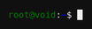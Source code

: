<html><head><meta http-equiv="Content-Type" content="text/html; charset=UTF-8">
  
  <script async="" src="https://voidcat.com/void.cat_files/f.txt"></script>
  <script>
    (adsbygoogle = window.adsbygoogle || []).push({
      google_ad_client: "ca-pub-3289062345896209",
      enable_page_level_ads: true
    });
  </script>
  <style>
    html,body { 
      margin: 0; 
      padding: 0; 
      font-family: "Lucida Console", Monaco, monospace; 
      background-color: #101010;
      font-size: 16px;
      color: #eee;
      user-select: none;
      cursor: text;
    }
    div.msg {
      width: 400px;
      margin-left: auto;
      margin-right: auto;
      margin-top: 20%;
    }
    span.host { color: green; }
    span.path { color: blue; }
    div.msg span { float: left; }
    span.hide { opacity: 0; }
    h1{
      display: none;
    }
  </style>
  <title>voidcat</title>
</head>
<body style="">
  <div class="msg">
    <span class="host">root@void</span>
    <span>:</span>
    <span class="path">~</span>
    <span>$&nbsp;</span>
    <span id="content"></span>
    <span id="cursor" class="">█</span>
  </div>
  <ins class="adsbygoogle" style="display:block; margin-left: auto; margin-right: auto;" data-ad-client="ca-pub-3289062345896209" data-ad-slot="9187315106" data-ad-format="auto" data-full-width-responsive="true"></ins>
  <script>
    (adsbygoogle = window.adsbygoogle || []).push({});

    var delayCounter = 0;
    var delayCompleted = 0;
    var msgTyped = 0;
    const typeMsg = "��彩云��易散���琉璃����脆 :)";
    const cursor = document.querySelector("#cursor");
    const msgContent = document.querySelector("#content");
    setInterval(function() {
      cursor.classList.toggle("hide");
    }, 500);
    setInterval(function() {
      // apply delay
      if(delayCompleted < delayCounter){
        delayCompleted++;
        return;
      }

      let newChar = typeMsg[msgTyped];
      if(newChar == "�") {
        delayCounter += 10;
        msgTyped++;
      } else if(newChar == "") {
        msgContent.innerHTML += "</br>";
        msgTyped++;
      }else if(typeMsg.length > msgTyped) {
        msgContent.innerHTML += newChar;
        msgTyped++;
      }
    }, 100);
  </script>


</body></html>